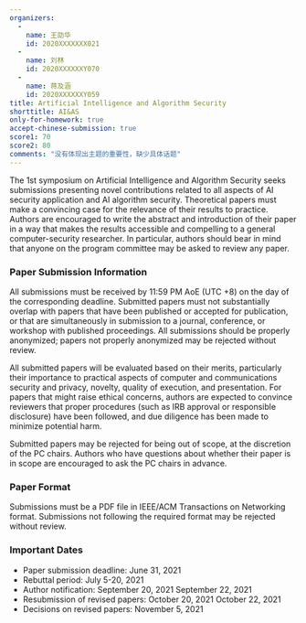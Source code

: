 ```yaml
---
organizers:
  -
    name: 王劭华
    id: 2020XXXXXXX021
  -
    name: 刘林
    id: 2020XXXXXXY070
  -
    name: 蒋及涵
    id: 2020XXXXXXY059
title: Artificial Intelligence and Algorithm Security 
shorttitle: AI&AS
only-for-homework: true
accept-chinese-submission: true
score1: 70
score2: 80
comments: "没有体现出主题的重要性，缺少具体话题"
---
```



The 1st symposium on Artificial Intelligence and Algorithm Security seeks submissions presenting novel contributions related to all aspects of AI security application and AI algorithm security. Theoretical papers must make a convincing case for the relevance of their results to practice. Authors are encouraged to write the abstract and introduction of their paper in a way that makes the results accessible and compelling to a general computer-security researcher. In particular, authors should bear in mind that anyone on the program committee may be asked to review any paper.

### Paper Submission Information
All submissions must be received by 11:59 PM AoE (UTC +8) on the day of the corresponding deadline. Submitted papers must not substantially overlap with papers that have been published or accepted for publication, or that are simultaneously in submission to a journal, conference, or workshop with published proceedings. All submissions should be properly anonymized; papers not properly anonymized may be rejected without review.

All submitted papers will be evaluated based on their merits, particularly their importance to practical aspects of computer and communications security and privacy, novelty, quality of execution, and presentation. For papers that might raise ethical concerns, authors are expected to convince reviewers that proper procedures (such as IRB approval or responsible disclosure) have been followed, and due diligence has been made to minimize potential harm.

Submitted papers may be rejected for being out of scope, at the discretion of the PC chairs. Authors who have questions about whether their paper is in scope are encouraged to ask the PC chairs in advance.

### Paper Format

Submissions must be a PDF file in IEEE/ACM Transactions on Networking format. Submissions not following the required format may be rejected without review.

### Important Dates
- Paper submission deadline: June 31, 2021
- Rebuttal period: July 5-20, 2021
- Author notification: September 20, 2021 September 22, 2021
- Resubmission of revised papers: October 20, 2021 October 22, 2021
- Decisions on revised papers: November 5, 2021

